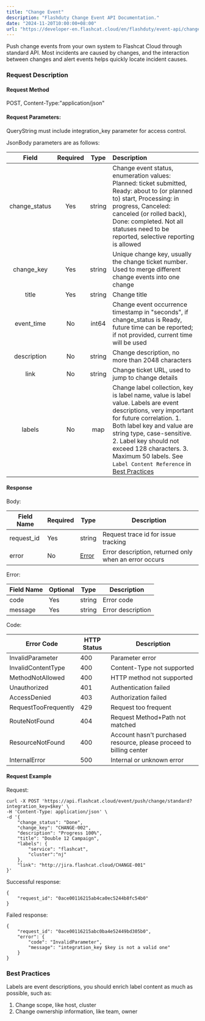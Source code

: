 ```yaml
---
title: "Change Event"
description: "Flashduty Change Event API Documentation."
date: "2024-11-20T10:00:00+08:00"
url: "https://developer-en.flashcat.cloud/en/flashduty/event-api/change-event"
---
```


Push change events from your own system to Flashcat Cloud through standard API. Most incidents are caused by changes, and the interaction between changes and alert events helps quickly locate incident causes.

### Request Description

#### Request Method

<div class="md-block">

POST, Content-Type:"application/json"

</div>

#### Request Parameters:

<div class="md-block">

QueryString must include integration_key parameter for access control.

JsonBody parameters are as follows:

Field|Required|Type|Description
:-:|:-:|:-:|:---
| change_status | Yes | string | Change event status, enumeration values: Planned: ticket submitted, Ready: about to (or planned to) start, Processing: in progress, Canceled: canceled (or rolled back), Done: completed. Not all statuses need to be reported, selective reporting is allowed
| change_key | Yes | string | Unique change key, usually the change ticket number. Used to merge different change events into one change
| title | Yes | string | Change title
| event_time | No | int64 | Change event occurrence timestamp in "seconds", if change_status is Ready, future time can be reported; if not provided, current time will be used
| description | No | string | Change description, no more than 2048 characters
| link | No | string | Change ticket URL, used to jump to change details
| labels | No | map | Change label collection, key is label name, value is label value. Labels are event descriptions, very important for future correlation. 1. Both label key and value are string type, case-sensitive. 2. Label key should not exceed 128 characters. 3. Maximum 50 labels. See `Label Content Reference` in [Best Practices](#BestPractices)

</div>

#### Response

<div class="md-block">
    
Body:
    
Field Name|Required|Type|Description
----------|---|---|---
request_id|Yes|string|Request trace id for issue tracking
error|No|[Error](#Error)|Error description, returned only when an error occurs

<span id="Error"></span>
Error:

| Field Name | Optional | Type | Description |
| -------- | ---- | ------ | -------- |
| code | Yes | string | Error code |
| message | Yes | string | Error description |

<span id="Code"></span>
Code:

| Error Code | HTTP Status | Description |
| -------------------- | ----------- | ------------------ |
| InvalidParameter | 400 | Parameter error |
| InvalidContentType | 400 | Content-Type not supported |
| MethodNotAllowed | 400 | HTTP method not supported |
| Unauthorized | 401 | Authentication failed |
| AccessDenied | 403 | Authorization failed |
| RequestTooFrequently | 429 | Request too frequent |
| RouteNotFound | 404 | Request Method+Path not matched |
| ResourceNotFound | 400 | Account hasn't purchased resource, please proceed to billing center |
| InternalError | 500 | Internal or unknown error |

</div>

#### Request Example

Request:

```
curl -X POST 'https://api.flashcat.cloud/event/push/change/standard?integration_key=$key' \
-H 'Content-Type: application/json' \
-d '{
    "change_status": "Done",
    "change_key": "CHANGE-002",
    "description": "Progress 100%",
    "title": "Double 12 Campaign",
    "labels": {
        "service": "flashcat",
        "cluster":"nj"
    },
    "link": "http://jira.flashcat.cloud/CHANGE-001"
}'
```

Successful response:

```
{
    "request_id": "0ace00116215ab4ca0ec5244b8fc54b0"
}
```

Failed response:

```
{
    "request_id": "0ace00116215abc0ba4e52449bd305b0",
    "error": {
        "code": "InvalidParameter",
        "message": "integration_key $key is not a valid one"
    }
}
```

<span id="BestPractices"></span>
### Best Practices

Labels are event descriptions, you should enrich label content as much as possible, such as:
1. Change scope, like host, cluster
2. Change ownership information, like team, owner 